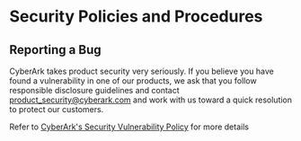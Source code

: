 # Security Policies and Procedures

## Reporting a Bug
CyberArk takes product security very seriously. If you believe you have found a vulnerability in one of our products, we ask that you follow responsible disclosure guidelines and contact product_security@cyberark.com and work with us toward a quick resolution to protect our customers.

Refer to [CyberArk's Security Vulnerability Policy](https://www.cyberark.com/cyberark-security-vulnerability-policy.pdf) for more details